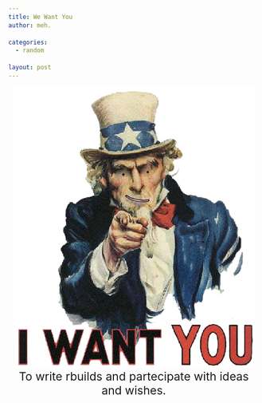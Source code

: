 ```yaml
---
title: We Want You
author: meh.

categories:
  - random

layout: post
---
```


<center>
  <img src="/images/uncle_ditto.png"/>
</center>

<center style="font-size: 23px;">
  To write rbuilds and partecipate with ideas and wishes.
</center>
